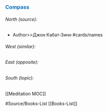 




### <span style="color:#0070c0">Compass</span>
###### North (source):
- Author>>Джон Кабат-Зинн           #cards/names 


###### West (similar):


###### East (opposite):


###### South (topic):
[[Meditation MOC]]

#Source/Books-List [[Books-List]]
